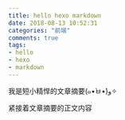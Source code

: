 ```yaml
---
title: hello hexo markdown
date: 2018-08-13 10:52:31
categories: "前端"
comments: true
tags:
- hello
- hexo
- markdown
---
```


我是短小精悍的文章摘要(๑•̀ㅂ•́)و✧

<!-- more -->

 紧接着文章摘要的正文内容
